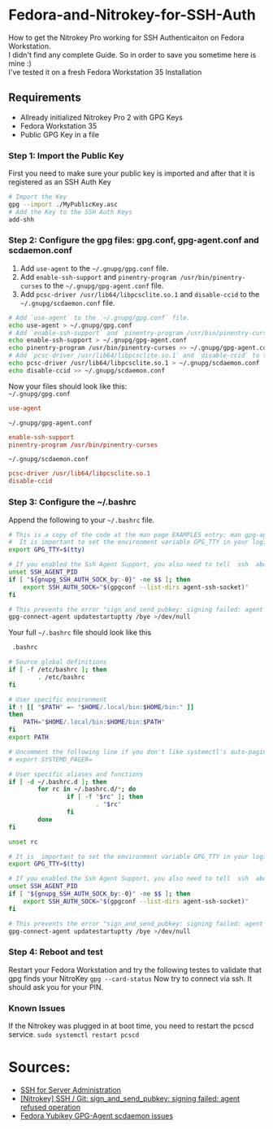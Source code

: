 # Fedora-and-Nitrokey-for-SSH-Auth
How to get the Nitrokey Pro working for SSH Authenticaiton on Fedora Workstation.  
I didn't find any complete Guide. So in order to save you sometime here is mine :)   
I've tested it on a fresh Fedora Workstation 35 Installation

## Requirements
* Allready initialized Nitrokey Pro 2 with GPG Keys
* Fedora Workstation 35
* Public GPG Key in a file

### Step 1: Import the Public Key
First you need to make sure your public key is imported and after that it is registered as an SSH Auth Key
```bash
# Import the Key
gpg --import ./MyPublicKey.asc
# Add the Key to the SSH Auth Keys
add-shh
```

### Step 2: Configure the gpg files: gpg.conf, gpg-agent.conf and scdaemon.conf
1. Add `use-agent` to the `~/.gnupg/gpg.conf` file.
2. Add `enable-ssh-support` and `pinentry-program /usr/bin/pinentry-curses` to the `~/.gnupg/gpg-agent.conf` file.
3. Add `pcsc-driver /usr/lib64/libpcsclite.so.1` and `disable-ccid` to the `~/.gnupg/scdaemon.conf` file.
```bash
# Add `use-agent` to the `~/.gnupg/gpg.conf` file.
echo use-agent > ~/.gnupg/gpg.conf
# Add `enable-ssh-support` and `pinentry-program /usr/bin/pinentry-curses` to the `~/.gnupg/gpg-agent.conf` file.
echo enable-ssh-support > ~/.gnupg/gpg-agent.conf
echo pinentry-program /usr/bin/pinentry-curses >> ~/.gnupg/gpg-agent.conf
# Add `pcsc-driver /usr/lib64/libpcsclite.so.1` and `disable-ccid` to the `~/.gnupg/scdaemon.conf` file.
echo pcsc-driver /usr/lib64/libpcsclite.so.1 > ~/.gnupg/scdaemon.conf
echo disable-ccid >> ~/.gnupg/scdaemon.conf
```
Now your files should look like this:  
`~/.gnupg/gpg.conf`
```conf
use-agent
```
`~/.gnupg/gpg-agent.conf`
```conf
enable-ssh-support
pinentry-program /usr/bin/pinentry-curses
```
`~/.gnupg/scdaemon.conf`
```conf
pcsc-driver /usr/lib64/libpcsclite.so.1
disable-ccid
```

### Step 3: Configure the ~/.bashrc
Append the following to your `~/.bashrc` file.
```bash
# This is a copy of the code at the man page EXAMPLES entry: man gpg-agent
#  It is important to set the environment variable GPG_TTY in your login shell, for example in the ‘~/.bashrc’ init script:
export GPG_TTY=$(tty)

# If you enabled the Ssh Agent Support, you also need to tell  ssh  about it by adding this to your init script:
unset SSH_AGENT_PID
if [ "${gnupg_SSH_AUTH_SOCK_by:-0}" -ne $$ ]; then
	export SSH_AUTH_SOCK="$(gpgconf --list-dirs agent-ssh-socket)"
fi

# This prevents the error "sign_and_send_pubkey: signing failed: agent refused operation": Source: https://support.nitrokey.com/t/nitrokey-ssh-git-sign-and-send-pubkey-signing-failed-agent-refused-operation/1886
gpg-connect-agent updatestartuptty /bye >/dev/null
```
Your full `~/.bashrc` file should look like this
```bash
 .bashrc

# Source global definitions
if [ -f /etc/bashrc ]; then
        . /etc/bashrc
fi

# User specific environment
if ! [[ "$PATH" =~ "$HOME/.local/bin:$HOME/bin:" ]]
then
    PATH="$HOME/.local/bin:$HOME/bin:$PATH"
fi
export PATH

# Uncomment the following line if you don't like systemctl's auto-paging feature:
# export SYSTEMD_PAGER=

# User specific aliases and functions
if [ -d ~/.bashrc.d ]; then
        for rc in ~/.bashrc.d/*; do
                if [ -f "$rc" ]; then
                        . "$rc"
                fi
        done
fi

unset rc

# It is  important to set the environment variable GPG_TTY in your login shell, for example in the ‘~/.bashrc’ init script:
export GPG_TTY=$(tty)

# If you enabled the Ssh Agent Support, you also need to tell  ssh  about it by adding this to your init script:
unset SSH_AGENT_PID
if [ "${gnupg_SSH_AUTH_SOCK_by:-0}" -ne $$ ]; then
	export SSH_AUTH_SOCK="$(gpgconf --list-dirs agent-ssh-socket)"
fi

# This prevents the error "sign_and_send_pubkey: signing failed: agent refused operation": Source: https://support.nitrokey.com/t/nitrokey-ssh-git-sign-and-send-pubkey-signing-failed-agent-refused-operation/1886
gpg-connect-agent updatestartuptty /bye >/dev/null
```
### Step 4: Reboot and test
Restart your Fedora Workstation and try the following testes to validate that gpg finds your NitroKey
`gpg --card-status`
Now try to connect via ssh. It should ask you for your PIN.
### Known Issues
If the Nitrokey was plugged in at boot time, you need to restart the pcscd service.
`sudo systemctl restart pcscd` 

# Sources:
* [SSH for Server Administration](https://www.nitrokey.com/documentation/applications#ssh-for-server-administration)
* [[Nitrokey] SSH / Git: sign_and_send_pubkey: signing failed: agent refused operation](https://support.nitrokey.com/t/nitrokey-ssh-git-sign-and-send-pubkey-signing-failed-agent-refused-operation/1886)
* [Fedora Yubikey GPG-Agent scdaemon issues](https://www.tomica.net/blog/2021/08/fedora-yubikey-gpg-scdaemon-issues/)
